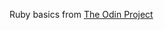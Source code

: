 Ruby basics from [The Odin Project](https://www.theodinproject.com/courses/ruby-programming/lessons/advanced-building-blocks?ref=lnav)
